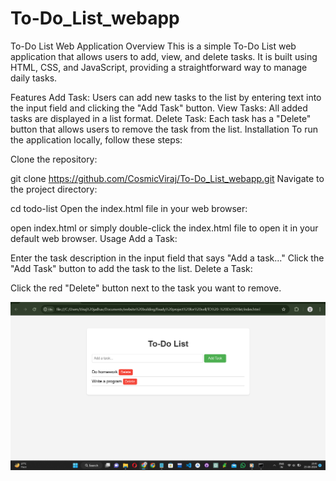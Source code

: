 # To-Do_List_webapp
To-Do List Web Application
Overview
This is a simple To-Do List web application that allows users to add, view, and delete tasks. It is built using HTML, CSS, and JavaScript, providing a straightforward way to manage daily tasks.

Features
Add Task: Users can add new tasks to the list by entering text into the input field and clicking the "Add Task" button.
View Tasks: All added tasks are displayed in a list format.
Delete Task: Each task has a "Delete" button that allows users to remove the task from the list.
Installation
To run the application locally, follow these steps:

Clone the repository:

git clone https://github.com/CosmicViraj/To-Do_List_webapp.git
Navigate to the project directory:

cd todo-list
Open the index.html file in your web browser:

open index.html
or simply double-click the index.html file to open it in your default web browser.
Usage
Add a Task:

Enter the task description in the input field that says "Add a task..."
Click the "Add Task" button to add the task to the list.
Delete a Task:

Click the red "Delete" button next to the task you want to remove.

![Alt text](https://github.com/CosmicViraj/To-Do_List_webapp/blob/main/Screenshot%202024-08-25%20214213.png)
